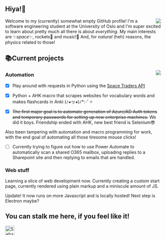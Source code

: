 ## Hiya!👋
<img align="right" src="https://github-readme-stats-sebastianhuus.vercel.app/api?username=sebastianhuus&count_private=true&show_icons=true&theme=jolly&hide_title=true" />

Welcome to my (currently) somewhat empty GitHub profile! I'm a software engineering student at the University of Oslo and I'm super excited to learn about pretty much all there is about *everything*. My main interests are ✨*space*✨, rockets🚀 and music!🎵 And, for *natural* (heh) reasons, the physics related to those!

## 📚Current projects

<img align="right" src="https://github-readme-stats-sebastianhuus.vercel.app/api/top-langs/?username=sebastianhuus&count_private=true&theme=jolly&langs_count=10" />

### Automation
- [x] Play around with requests in Python using the [Space Traders API](https://spacetraders.io/)

- [x] Python + AHK macro that scrapes websites for vocabulary words and makes flashcards in Anki (ﾉ◕ヮ◕)ﾉ*:･ﾟ✧

- [x] ~~The first major goal is to automate generation of Azure/AD Auth tokens and temporary passwords for setting up new enterprise machines.~~ We did it boys. Friendship ended with AHK, new best friend is Selenium😎

Also been tampering with automation and macro programming for work, with the end goal of automating all those tiresome mouse clicks!

- [ ] Currently trying to figure out how to use Power Automate to automatically scan a shared O365 mailbox, uploading replies to a Sharepoint site and then replying to emails that are handled.

### Web stuff
Learning a slice of web development now. Currently creating a custom start page, currently rendered using plain markup and a miniscule amount of JS.

Update! It now runs on more Javascript and is locally hosted! Next step is Electron maybe?



## You can stalk me here, if you feel like it!

<a href="https://www.linkedin.com/in/sebastian-huus/">
<img src="https://brand.linkedin.com/content/dam/me/business/en-us/amp/brand-site/v2/bg/LI-Bug.svg.original.svg" alt="Sebastian Huus | LinkedIn" width="30px">
</a>

<!--
**sebastianhuus/sebastianhuus** is a ✨ _special_ ✨ repository because its `README.md` (this file) appears on your GitHub profile.

Here are some ideas to get you started:

- 🔭 I’m currently working on ...
- 🌱 I’m currently learning ...
- 👯 I’m looking to collaborate on ...
- 🤔 I’m looking for help with ...
- 💬 Ask me about ...
- 📫 How to reach me: ...
- 😄 Pronouns: ...
- ⚡ Fun fact: ...
-->
